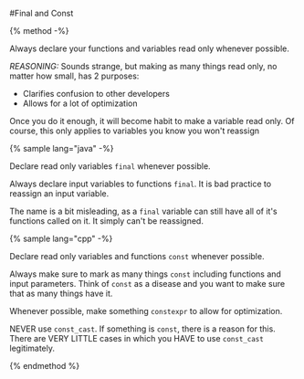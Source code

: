 #Final and Const

{% method -%}

Always declare your functions and variables read only whenever possible.

*REASONING:*
Sounds strange, but making as many things read only, no matter how small, has 2 purposes:
 * Clarifies confusion to other developers
 * Allows for a lot of optimization
 
Once you do it enough, it will become habit to make a variable read only. Of course, this only applies to variables you know you won't reassign

{% sample lang="java" -%}

Declare read only variables `final` whenever possible.

Always declare input variables to functions `final`. It is bad practice to reassign an input variable.

The name is a bit misleading, as a `final` variable can still have all of it's functions called on it. It simply can't be reassigned.

{% sample lang="cpp" -%}

Declare read only variables and functions `const` whenever possible.

Always make sure to mark as many things `const` including functions and input parameters. Think of `const` as a disease and you want to make sure that as many things have it.

Whenever possible, make something `constexpr` to allow for optimization.

NEVER use `const_cast`. If something is `const`, there is a reason for this. There are VERY LITTLE cases in which you HAVE to use `const_cast` legitimately.

{% endmethod %}